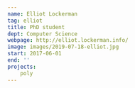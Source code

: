 ```yaml
---
name: Elliot Lockerman
tag: elliot
title: PhD student
dept: Computer Science
webpage: http://elliot.lockerman.info/
image: images/2019-07-18-elliot.jpg
start: 2017-06-01
end: ''
projects:
    poly
---
```

